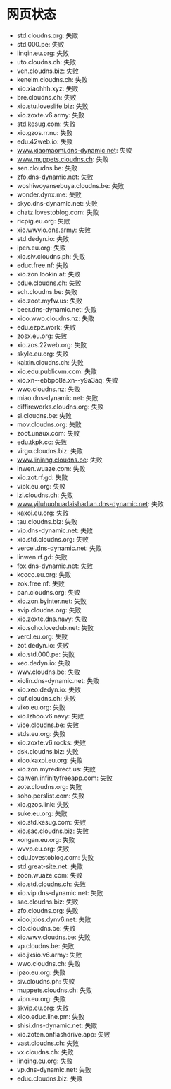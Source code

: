 # 网页状态
- std.cloudns.org: 失败
- std.000.pe: 失败
- linqin.eu.org: 失败
- uto.cloudns.ch: 失败
- ven.cloudns.biz: 失败
- kenelm.cloudns.ch: 失败
- xio.xiaohhh.xyz: 失败
- bre.cloudns.ch: 失败
- xio.stu.loveslife.biz: 失败
- xio.zoxte.v6.army: 失败
- std.kesug.com: 失败
- xio.gzos.rr.nu: 失败
- edu.42web.io: 失败
- www.xiaomaomi.dns-dynamic.net: 失败
- www.muppets.cloudns.ch: 失败
- sen.cloudns.be: 失败
- zfo.dns-dynamic.net: 失败
- woshiwoyansebuya.cloudns.be: 失败
- wonder.dynx.me: 失败
- skyo.dns-dynamic.net: 失败
- chatz.lovestoblog.com: 失败
- ricpig.eu.org: 失败
- xio.wwvio.dns.army: 失败
- std.dedyn.io: 失败
- ipen.eu.org: 失败
- xio.siv.cloudns.ph: 失败
- educ.free.nf: 失败
- xio.zon.lookin.at: 失败
- cdue.cloudns.ch: 失败
- sch.cloudns.be: 失败
- xio.zoot.myfw.us: 失败
- beer.dns-dynamic.net: 失败
- xioo.wwo.cloudns.nz: 失败
- edu.ezpz.work: 失败
- zosx.eu.org: 失败
- xio.zos.22web.org: 失败
- skyle.eu.org: 失败
- kaixin.cloudns.ch: 失败
- xio.edu.publicvm.com: 失败
- xio.xn--ebbpo8a.xn--y9a3aq: 失败
- wwo.cloudns.nz: 失败
- miao.dns-dynamic.net: 失败
- diffireworks.cloudns.org: 失败
- si.cloudns.be: 失败
- mov.cloudns.org: 失败
- zoot.unaux.com: 失败
- edu.tkpk.cc: 失败
- virgo.cloudns.biz: 失败
- www.liniang.cloudns.be: 失败
- inwen.wuaze.com: 失败
- xio.zot.rf.gd: 失败
- vipk.eu.org: 失败
- lzi.cloudns.ch: 失败
- www.yiluhuohuadaishadian.dns-dynamic.net: 失败
- kaxoi.eu.org: 失败
- tau.cloudns.biz: 失败
- vip.dns-dynamic.net: 失败
- xio.std.cloudns.org: 失败
- vercel.dns-dynamic.net: 失败
- linwen.rf.gd: 失败
- fox.dns-dynamic.net: 失败
- kcoco.eu.org: 失败
- zok.free.nf: 失败
- pan.cloudns.org: 失败
- xio.zon.byinter.net: 失败
- svip.cloudns.org: 失败
- xio.zoxte.dns.navy: 失败
- xio.soho.lovedub.net: 失败
- vercl.eu.org: 失败
- zot.dedyn.io: 失败
- xio.std.000.pe: 失败
- xeo.dedyn.io: 失败
- wwv.cloudns.be: 失败
- xiolin.dns-dynamic.net: 失败
- xio.xeo.dedyn.io: 失败
- duf.cloudns.ch: 失败
- viko.eu.org: 失败
- xio.lzhoo.v6.navy: 失败
- vice.cloudns.be: 失败
- stds.eu.org: 失败
- xio.zoxte.v6.rocks: 失败
- dsk.cloudns.biz: 失败
- xioo.kaxoi.eu.org: 失败
- xio.zon.myredirect.us: 失败
- daiwen.infinityfreeapp.com: 失败
- zote.cloudns.org: 失败
- soho.perslist.com: 失败
- xio.gzos.link: 失败
- suke.eu.org: 失败
- xio.std.kesug.com: 失败
- xio.sac.cloudns.biz: 失败
- xongan.eu.org: 失败
- wvvp.eu.org: 失败
- edu.lovestoblog.com: 失败
- std.great-site.net: 失败
- zoon.wuaze.com: 失败
- xio.std.cloudns.ch: 失败
- xio.vip.dns-dynamic.net: 失败
- sac.cloudns.biz: 失败
- zfo.cloudns.org: 失败
- xioo.jxios.dynv6.net: 失败
- clo.cloudns.be: 失败
- xio.wwv.cloudns.be: 失败
- vp.cloudns.be: 失败
- xio.jxsio.v6.army: 失败
- wwo.cloudns.ch: 失败
- ipzo.eu.org: 失败
- siv.cloudns.ph: 失败
- muppets.cloudns.ch: 失败
- vipn.eu.org: 失败
- skvip.eu.org: 失败
- xioo.educ.line.pm: 失败
- shisi.dns-dynamic.net: 失败
- xio.zoten.onflashdrive.app: 失败
- vast.cloudns.ch: 失败
- vx.cloudns.ch: 失败
- linqing.eu.org: 失败
- vp.dns-dynamic.net: 失败
- educ.cloudns.biz: 失败
